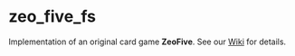 # zeo_five_fs
Implementation of an original card game **ZeoFive**.
See our [Wiki](https://github.com/vain0/zeo_five_fs/wiki) for details.
